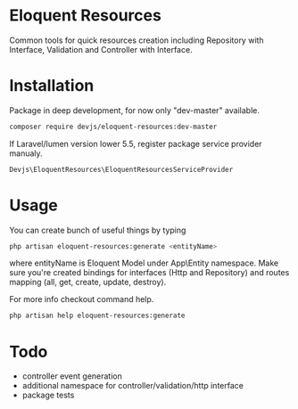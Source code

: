 # Eloquent Resources

Common tools for quick resources creation including Repository with Interface, Validation and Controller with Interface.

# Installation
Package in deep development, for now only "dev-master" available.
```bash
composer require devjs/eloquent-resources:dev-master
```

If Laravel/lumen version lower 5.5, register package service provider manualy.
```bash
Devjs\EloquentResources\EloquentResourcesServiceProvider
```

# Usage
You can create bunch of useful things by typing
```bash
php artisan eloquent-resources:generate <entityName>
```
where entityName is Eloquent Model under App\Entity namespace. Make sure you're created bindings for interfaces (Http and Repository) and routes mapping (all, get, create, update, destroy).

For more info checkout command help.

```bash
php artisan help eloquent-resources:generate
```

# Todo
- controller event generation
- additional namespace for controller/validation/http interface
- package tests
